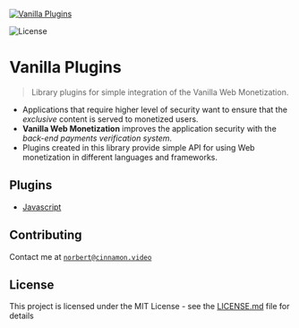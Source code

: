 <a href="https//admin.vanilla.so"><img src="https://admin.vanilla.so/icons/apple-icon.png" alt="Vanilla Plugins"></a>

![License](https://img.shields.io/github/license/vanilla-wm/vanilla-plugins)

# Vanilla Plugins
> Library plugins for simple integration of the Vanilla Web Monetization.

* Applications that require higher level of security want to ensure that the *exclusive* content is served to monetized users.
* **Vanilla Web Monetization** improves the application security with the *back-end payments verification system*.
* Plugins created in this library provide simple API for using Web monetization in different languages and frameworks.


## Plugins
* [Javascript](https://github.com/vanilla-wm/vanilla-plugins/tree/master/packages/javascript)

## Contributing
Contact me at <a href="mailto:norbert@cinnamon.video" target="_blank">`norbert@cinnamon.video`</a>

## License
This project is licensed under the MIT License - see the [LICENSE.md](LICENSE.md) file for details
